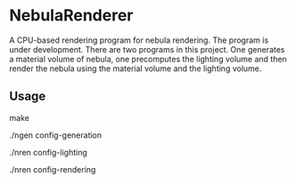 # NebulaRenderer
A CPU-based rendering program for nebula rendering.
The program is under development.
There are two programs in this project. One generates a material volume of nebula, one precomputes the lighting volume and then render the nebula using the material volume and the lighting volume.

## Usage
make

./ngen config-generation

./nren config-lighting

./nren config-rendering

